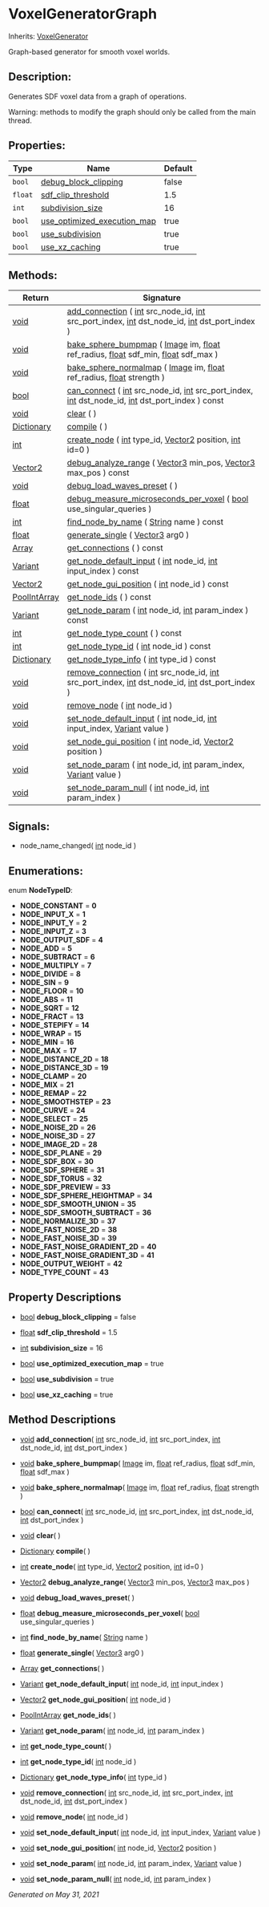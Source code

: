 # VoxelGeneratorGraph

Inherits: [VoxelGenerator](VoxelGenerator.md)

Graph-based generator for smooth voxel worlds.

## Description:

Generates SDF voxel data from a graph of operations.

Warning: methods to modify the graph should only be called from the main thread.

## Properties:

| Type    | Name                                                          | Default |
| ------- | ------------------------------------------------------------- | ------- |
| `bool`  | [debug_block_clipping](#i_debug_block_clipping)               | false   |
| `float` | [sdf_clip_threshold](#i_sdf_clip_threshold)                   | 1.5     |
| `int`   | [subdivision_size](#i_subdivision_size)                       | 16      |
| `bool`  | [use_optimized_execution_map](#i_use_optimized_execution_map) | true    |
| `bool`  | [use_subdivision](#i_use_subdivision)                         | true    |
| `bool`  | [use_xz_caching](#i_use_xz_caching)                           | true    |

<p></p>

## Methods:

| Return                                                                                 | Signature                                                                                                                                                                                                                                                                                                                                                                                  |
| -------------------------------------------------------------------------------------- | ------------------------------------------------------------------------------------------------------------------------------------------------------------------------------------------------------------------------------------------------------------------------------------------------------------------------------------------------------------------------------------------ |
| [void](#)                                                                              | [add_connection](#i_add_connection) ( [int](https://docs.godotengine.org/en/stable/classes/class_int.html) src_node_id, [int](https://docs.godotengine.org/en/stable/classes/class_int.html) src_port_index, [int](https://docs.godotengine.org/en/stable/classes/class_int.html) dst_node_id, [int](https://docs.godotengine.org/en/stable/classes/class_int.html) dst_port_index )       |
| [void](#)                                                                              | [bake_sphere_bumpmap](#i_bake_sphere_bumpmap) ( [Image](https://docs.godotengine.org/en/stable/classes/class_image.html) im, [float](https://docs.godotengine.org/en/stable/classes/class_float.html) ref_radius, [float](https://docs.godotengine.org/en/stable/classes/class_float.html) sdf_min, [float](https://docs.godotengine.org/en/stable/classes/class_float.html) sdf_max )     |
| [void](#)                                                                              | [bake_sphere_normalmap](#i_bake_sphere_normalmap) ( [Image](https://docs.godotengine.org/en/stable/classes/class_image.html) im, [float](https://docs.godotengine.org/en/stable/classes/class_float.html) ref_radius, [float](https://docs.godotengine.org/en/stable/classes/class_float.html) strength )                                                                                  |
| [bool](https://docs.godotengine.org/en/stable/classes/class_bool.html)                 | [can_connect](#i_can_connect) ( [int](https://docs.godotengine.org/en/stable/classes/class_int.html) src_node_id, [int](https://docs.godotengine.org/en/stable/classes/class_int.html) src_port_index, [int](https://docs.godotengine.org/en/stable/classes/class_int.html) dst_node_id, [int](https://docs.godotengine.org/en/stable/classes/class_int.html) dst_port_index ) const       |
| [void](#)                                                                              | [clear](#i_clear) ( )                                                                                                                                                                                                                                                                                                                                                                      |
| [Dictionary](https://docs.godotengine.org/en/stable/classes/class_dictionary.html)     | [compile](#i_compile) ( )                                                                                                                                                                                                                                                                                                                                                                  |
| [int](https://docs.godotengine.org/en/stable/classes/class_int.html)                   | [create_node](#i_create_node) ( [int](https://docs.godotengine.org/en/stable/classes/class_int.html) type_id, [Vector2](https://docs.godotengine.org/en/stable/classes/class_vector2.html) position, [int](https://docs.godotengine.org/en/stable/classes/class_int.html) id=0 )                                                                                                           |
| [Vector2](https://docs.godotengine.org/en/stable/classes/class_vector2.html)           | [debug_analyze_range](#i_debug_analyze_range) ( [Vector3](https://docs.godotengine.org/en/stable/classes/class_vector3.html) min_pos, [Vector3](https://docs.godotengine.org/en/stable/classes/class_vector3.html) max_pos ) const                                                                                                                                                         |
| [void](#)                                                                              | [debug_load_waves_preset](#i_debug_load_waves_preset) ( )                                                                                                                                                                                                                                                                                                                                  |
| [float](https://docs.godotengine.org/en/stable/classes/class_float.html)               | [debug_measure_microseconds_per_voxel](#i_debug_measure_microseconds_per_voxel) ( [bool](https://docs.godotengine.org/en/stable/classes/class_bool.html) use_singular_queries )                                                                                                                                                                                                            |
| [int](https://docs.godotengine.org/en/stable/classes/class_int.html)                   | [find_node_by_name](#i_find_node_by_name) ( [String](https://docs.godotengine.org/en/stable/classes/class_string.html) name ) const                                                                                                                                                                                                                                                        |
| [float](https://docs.godotengine.org/en/stable/classes/class_float.html)               | [generate_single](#i_generate_single) ( [Vector3](https://docs.godotengine.org/en/stable/classes/class_vector3.html) arg0 )                                                                                                                                                                                                                                                                |
| [Array](https://docs.godotengine.org/en/stable/classes/class_array.html)               | [get_connections](#i_get_connections) ( ) const                                                                                                                                                                                                                                                                                                                                            |
| [Variant](https://docs.godotengine.org/en/stable/classes/class_variant.html)           | [get_node_default_input](#i_get_node_default_input) ( [int](https://docs.godotengine.org/en/stable/classes/class_int.html) node_id, [int](https://docs.godotengine.org/en/stable/classes/class_int.html) input_index ) const                                                                                                                                                               |
| [Vector2](https://docs.godotengine.org/en/stable/classes/class_vector2.html)           | [get_node_gui_position](#i_get_node_gui_position) ( [int](https://docs.godotengine.org/en/stable/classes/class_int.html) node_id ) const                                                                                                                                                                                                                                                   |
| [PoolIntArray](https://docs.godotengine.org/en/stable/classes/class_poolintarray.html) | [get_node_ids](#i_get_node_ids) ( ) const                                                                                                                                                                                                                                                                                                                                                  |
| [Variant](https://docs.godotengine.org/en/stable/classes/class_variant.html)           | [get_node_param](#i_get_node_param) ( [int](https://docs.godotengine.org/en/stable/classes/class_int.html) node_id, [int](https://docs.godotengine.org/en/stable/classes/class_int.html) param_index ) const                                                                                                                                                                               |
| [int](https://docs.godotengine.org/en/stable/classes/class_int.html)                   | [get_node_type_count](#i_get_node_type_count) ( ) const                                                                                                                                                                                                                                                                                                                                    |
| [int](https://docs.godotengine.org/en/stable/classes/class_int.html)                   | [get_node_type_id](#i_get_node_type_id) ( [int](https://docs.godotengine.org/en/stable/classes/class_int.html) node_id ) const                                                                                                                                                                                                                                                             |
| [Dictionary](https://docs.godotengine.org/en/stable/classes/class_dictionary.html)     | [get_node_type_info](#i_get_node_type_info) ( [int](https://docs.godotengine.org/en/stable/classes/class_int.html) type_id ) const                                                                                                                                                                                                                                                         |
| [void](#)                                                                              | [remove_connection](#i_remove_connection) ( [int](https://docs.godotengine.org/en/stable/classes/class_int.html) src_node_id, [int](https://docs.godotengine.org/en/stable/classes/class_int.html) src_port_index, [int](https://docs.godotengine.org/en/stable/classes/class_int.html) dst_node_id, [int](https://docs.godotengine.org/en/stable/classes/class_int.html) dst_port_index ) |
| [void](#)                                                                              | [remove_node](#i_remove_node) ( [int](https://docs.godotengine.org/en/stable/classes/class_int.html) node_id )                                                                                                                                                                                                                                                                             |
| [void](#)                                                                              | [set_node_default_input](#i_set_node_default_input) ( [int](https://docs.godotengine.org/en/stable/classes/class_int.html) node_id, [int](https://docs.godotengine.org/en/stable/classes/class_int.html) input_index, [Variant](https://docs.godotengine.org/en/stable/classes/class_variant.html) value )                                                                                 |
| [void](#)                                                                              | [set_node_gui_position](#i_set_node_gui_position) ( [int](https://docs.godotengine.org/en/stable/classes/class_int.html) node_id, [Vector2](https://docs.godotengine.org/en/stable/classes/class_vector2.html) position )                                                                                                                                                                  |
| [void](#)                                                                              | [set_node_param](#i_set_node_param) ( [int](https://docs.godotengine.org/en/stable/classes/class_int.html) node_id, [int](https://docs.godotengine.org/en/stable/classes/class_int.html) param_index, [Variant](https://docs.godotengine.org/en/stable/classes/class_variant.html) value )                                                                                                 |
| [void](#)                                                                              | [set_node_param_null](#i_set_node_param_null) ( [int](https://docs.godotengine.org/en/stable/classes/class_int.html) node_id, [int](https://docs.godotengine.org/en/stable/classes/class_int.html) param_index )                                                                                                                                                                           |

<p></p>

## Signals:

- node_name_changed( [int](https://docs.godotengine.org/en/stable/classes/class_int.html) node_id )

## Enumerations:

enum **NodeTypeID**:

- **NODE_CONSTANT** = **0**
- **NODE_INPUT_X** = **1**
- **NODE_INPUT_Y** = **2**
- **NODE_INPUT_Z** = **3**
- **NODE_OUTPUT_SDF** = **4**
- **NODE_ADD** = **5**
- **NODE_SUBTRACT** = **6**
- **NODE_MULTIPLY** = **7**
- **NODE_DIVIDE** = **8**
- **NODE_SIN** = **9**
- **NODE_FLOOR** = **10**
- **NODE_ABS** = **11**
- **NODE_SQRT** = **12**
- **NODE_FRACT** = **13**
- **NODE_STEPIFY** = **14**
- **NODE_WRAP** = **15**
- **NODE_MIN** = **16**
- **NODE_MAX** = **17**
- **NODE_DISTANCE_2D** = **18**
- **NODE_DISTANCE_3D** = **19**
- **NODE_CLAMP** = **20**
- **NODE_MIX** = **21**
- **NODE_REMAP** = **22**
- **NODE_SMOOTHSTEP** = **23**
- **NODE_CURVE** = **24**
- **NODE_SELECT** = **25**
- **NODE_NOISE_2D** = **26**
- **NODE_NOISE_3D** = **27**
- **NODE_IMAGE_2D** = **28**
- **NODE_SDF_PLANE** = **29**
- **NODE_SDF_BOX** = **30**
- **NODE_SDF_SPHERE** = **31**
- **NODE_SDF_TORUS** = **32**
- **NODE_SDF_PREVIEW** = **33**
- **NODE_SDF_SPHERE_HEIGHTMAP** = **34**
- **NODE_SDF_SMOOTH_UNION** = **35**
- **NODE_SDF_SMOOTH_SUBTRACT** = **36**
- **NODE_NORMALIZE_3D** = **37**
- **NODE_FAST_NOISE_2D** = **38**
- **NODE_FAST_NOISE_3D** = **39**
- **NODE_FAST_NOISE_GRADIENT_2D** = **40**
- **NODE_FAST_NOISE_GRADIENT_3D** = **41**
- **NODE_OUTPUT_WEIGHT** = **42**
- **NODE_TYPE_COUNT** = **43**

## Property Descriptions

- [bool](https://docs.godotengine.org/en/stable/classes/class_bool.html)<span id="i_debug_block_clipping"></span> **debug_block_clipping** = false

- [float](https://docs.godotengine.org/en/stable/classes/class_float.html)<span id="i_sdf_clip_threshold"></span> **sdf_clip_threshold** = 1.5

- [int](https://docs.godotengine.org/en/stable/classes/class_int.html)<span id="i_subdivision_size"></span> **subdivision_size** = 16

- [bool](https://docs.godotengine.org/en/stable/classes/class_bool.html)<span id="i_use_optimized_execution_map"></span> **use_optimized_execution_map** = true

- [bool](https://docs.godotengine.org/en/stable/classes/class_bool.html)<span id="i_use_subdivision"></span> **use_subdivision** = true

- [bool](https://docs.godotengine.org/en/stable/classes/class_bool.html)<span id="i_use_xz_caching"></span> **use_xz_caching** = true

## Method Descriptions

- [void](#)<span id="i_add_connection"></span> **add_connection**( [int](https://docs.godotengine.org/en/stable/classes/class_int.html) src_node_id, [int](https://docs.godotengine.org/en/stable/classes/class_int.html) src_port_index, [int](https://docs.godotengine.org/en/stable/classes/class_int.html) dst_node_id, [int](https://docs.godotengine.org/en/stable/classes/class_int.html) dst_port_index )

- [void](#)<span id="i_bake_sphere_bumpmap"></span> **bake_sphere_bumpmap**( [Image](https://docs.godotengine.org/en/stable/classes/class_image.html) im, [float](https://docs.godotengine.org/en/stable/classes/class_float.html) ref_radius, [float](https://docs.godotengine.org/en/stable/classes/class_float.html) sdf_min, [float](https://docs.godotengine.org/en/stable/classes/class_float.html) sdf_max )

- [void](#)<span id="i_bake_sphere_normalmap"></span> **bake_sphere_normalmap**( [Image](https://docs.godotengine.org/en/stable/classes/class_image.html) im, [float](https://docs.godotengine.org/en/stable/classes/class_float.html) ref_radius, [float](https://docs.godotengine.org/en/stable/classes/class_float.html) strength )

- [bool](https://docs.godotengine.org/en/stable/classes/class_bool.html)<span id="i_can_connect"></span> **can_connect**( [int](https://docs.godotengine.org/en/stable/classes/class_int.html) src_node_id, [int](https://docs.godotengine.org/en/stable/classes/class_int.html) src_port_index, [int](https://docs.godotengine.org/en/stable/classes/class_int.html) dst_node_id, [int](https://docs.godotengine.org/en/stable/classes/class_int.html) dst_port_index )

- [void](#)<span id="i_clear"></span> **clear**( )

- [Dictionary](https://docs.godotengine.org/en/stable/classes/class_dictionary.html)<span id="i_compile"></span> **compile**( )

- [int](https://docs.godotengine.org/en/stable/classes/class_int.html)<span id="i_create_node"></span> **create_node**( [int](https://docs.godotengine.org/en/stable/classes/class_int.html) type_id, [Vector2](https://docs.godotengine.org/en/stable/classes/class_vector2.html) position, [int](https://docs.godotengine.org/en/stable/classes/class_int.html) id=0 )

- [Vector2](https://docs.godotengine.org/en/stable/classes/class_vector2.html)<span id="i_debug_analyze_range"></span> **debug_analyze_range**( [Vector3](https://docs.godotengine.org/en/stable/classes/class_vector3.html) min_pos, [Vector3](https://docs.godotengine.org/en/stable/classes/class_vector3.html) max_pos )

- [void](#)<span id="i_debug_load_waves_preset"></span> **debug_load_waves_preset**( )

- [float](https://docs.godotengine.org/en/stable/classes/class_float.html)<span id="i_debug_measure_microseconds_per_voxel"></span> **debug_measure_microseconds_per_voxel**( [bool](https://docs.godotengine.org/en/stable/classes/class_bool.html) use_singular_queries )

- [int](https://docs.godotengine.org/en/stable/classes/class_int.html)<span id="i_find_node_by_name"></span> **find_node_by_name**( [String](https://docs.godotengine.org/en/stable/classes/class_string.html) name )

- [float](https://docs.godotengine.org/en/stable/classes/class_float.html)<span id="i_generate_single"></span> **generate_single**( [Vector3](https://docs.godotengine.org/en/stable/classes/class_vector3.html) arg0 )

- [Array](https://docs.godotengine.org/en/stable/classes/class_array.html)<span id="i_get_connections"></span> **get_connections**( )

- [Variant](https://docs.godotengine.org/en/stable/classes/class_variant.html)<span id="i_get_node_default_input"></span> **get_node_default_input**( [int](https://docs.godotengine.org/en/stable/classes/class_int.html) node_id, [int](https://docs.godotengine.org/en/stable/classes/class_int.html) input_index )

- [Vector2](https://docs.godotengine.org/en/stable/classes/class_vector2.html)<span id="i_get_node_gui_position"></span> **get_node_gui_position**( [int](https://docs.godotengine.org/en/stable/classes/class_int.html) node_id )

- [PoolIntArray](https://docs.godotengine.org/en/stable/classes/class_poolintarray.html)<span id="i_get_node_ids"></span> **get_node_ids**( )

- [Variant](https://docs.godotengine.org/en/stable/classes/class_variant.html)<span id="i_get_node_param"></span> **get_node_param**( [int](https://docs.godotengine.org/en/stable/classes/class_int.html) node_id, [int](https://docs.godotengine.org/en/stable/classes/class_int.html) param_index )

- [int](https://docs.godotengine.org/en/stable/classes/class_int.html)<span id="i_get_node_type_count"></span> **get_node_type_count**( )

- [int](https://docs.godotengine.org/en/stable/classes/class_int.html)<span id="i_get_node_type_id"></span> **get_node_type_id**( [int](https://docs.godotengine.org/en/stable/classes/class_int.html) node_id )

- [Dictionary](https://docs.godotengine.org/en/stable/classes/class_dictionary.html)<span id="i_get_node_type_info"></span> **get_node_type_info**( [int](https://docs.godotengine.org/en/stable/classes/class_int.html) type_id )

- [void](#)<span id="i_remove_connection"></span> **remove_connection**( [int](https://docs.godotengine.org/en/stable/classes/class_int.html) src_node_id, [int](https://docs.godotengine.org/en/stable/classes/class_int.html) src_port_index, [int](https://docs.godotengine.org/en/stable/classes/class_int.html) dst_node_id, [int](https://docs.godotengine.org/en/stable/classes/class_int.html) dst_port_index )

- [void](#)<span id="i_remove_node"></span> **remove_node**( [int](https://docs.godotengine.org/en/stable/classes/class_int.html) node_id )

- [void](#)<span id="i_set_node_default_input"></span> **set_node_default_input**( [int](https://docs.godotengine.org/en/stable/classes/class_int.html) node_id, [int](https://docs.godotengine.org/en/stable/classes/class_int.html) input_index, [Variant](https://docs.godotengine.org/en/stable/classes/class_variant.html) value )

- [void](#)<span id="i_set_node_gui_position"></span> **set_node_gui_position**( [int](https://docs.godotengine.org/en/stable/classes/class_int.html) node_id, [Vector2](https://docs.godotengine.org/en/stable/classes/class_vector2.html) position )

- [void](#)<span id="i_set_node_param"></span> **set_node_param**( [int](https://docs.godotengine.org/en/stable/classes/class_int.html) node_id, [int](https://docs.godotengine.org/en/stable/classes/class_int.html) param_index, [Variant](https://docs.godotengine.org/en/stable/classes/class_variant.html) value )

- [void](#)<span id="i_set_node_param_null"></span> **set_node_param_null**( [int](https://docs.godotengine.org/en/stable/classes/class_int.html) node_id, [int](https://docs.godotengine.org/en/stable/classes/class_int.html) param_index )

_Generated on May 31, 2021_
